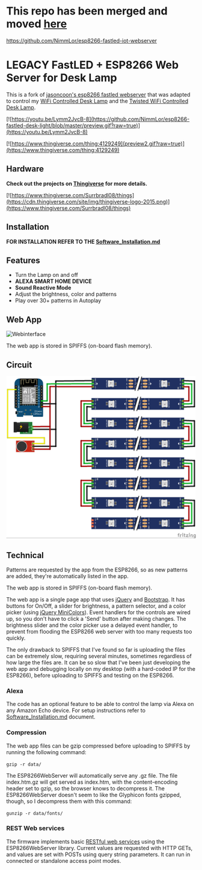 # This repo has been merged and moved [here](https://github.com/NimmLor/esp8266-fastled-iot-webserver)

https://github.com/NimmLor/esp8266-fastled-iot-webserver

# LEGACY  FastLED + ESP8266 Web Server for Desk Lamp



This is a fork of [jasoncoon's esp8266 fastled webserver](https://github.com/jasoncoon/esp8266-fastled-webserver) that was adapted to control my  [WiFi Controlled Desk Lamp](https://www.thingiverse.com/thing:3676533) and the [Twisted WiFi Controlled Desk Lamp](https://www.thingiverse.com/thing:4129249).



[![https://youtu.be/Lymm2JvcB-8](https://github.com/NimmLor/esp8266-fastled-desk-light/blob/master/preview.gif?raw=true)](https://youtu.be/Lymm2JvcB-8)

[![https://www.thingiverse.com/thing:4129249](preview2.gif?raw=true)](https://www.thingiverse.com/thing:4129249)





Hardware
--------

**Check out the projects on [Thingiverse](https://www.thingiverse.com/Surrbradl08/things) for more details.**

[![https://www.thingiverse.com/Surrbradl08/things](https://cdn.thingiverse.com/site/img/thingiverse-logo-2015.png)](https://www.thingiverse.com/Surrbradl08/things)




Installation
--------
**FOR INSTALLATION REFER TO THE [Software_Installation.md](https://github.com/NimmLor/esp8266-fastled-desk-light/blob/master/Software_Installation.md)**




Features
--------
* Turn the Lamp on and off
* **ALEXA SMART HOME DEVICE**
* **Sound Reactive Mode**
* Adjust the brightness, color and patterns
* Play over 30+ patterns in Autoplay




Web App
--------

![Webinterface](https://github.com/NimmLor/esp8266-nanoleaf-webserver/blob/master/gallery/interface.jpg?raw=true)

The web app is stored in SPIFFS (on-board flash memory).



## Circuit

![circuit without Logic level converter](wiring.jpg)



## Technical

Patterns are requested by the app from the ESP8266, so as new patterns are added, they're automatically listed in the app.

The web app is stored in SPIFFS (on-board flash memory).

The web app is a single page app that uses [jQuery](https://jquery.com) and [Bootstrap](http://getbootstrap.com).  It has buttons for On/Off, a slider for brightness, a pattern selector, and a color picker (using [jQuery MiniColors](http://labs.abeautifulsite.net/jquery-minicolors)).  Event handlers for the controls are wired up, so you don't have to click a 'Send' button after making changes.  The brightness slider and the color picker use a delayed event handler, to prevent from flooding the ESP8266 web server with too many requests too quickly.

The only drawback to SPIFFS that I've found so far is uploading the files can be extremely slow, requiring several minutes, sometimes regardless of how large the files are.  It can be so slow that I've been just developing the web app and debugging locally on my desktop (with a hard-coded IP for the ESP8266), before uploading to SPIFFS and testing on the ESP8266.



### Alexa

The code has an optional feature to be able to control the lamp via Alexa on any Amazon Echo device. For setup instructions refer to [Software_Installation.md](https://github.com/NimmLor/esp8266-fastled-desk-light/blob/master/Software_Installation.md) document.



### Compression

The web app files can be gzip compressed before uploading to SPIFFS by running the following command:

`gzip -r data/`

The ESP8266WebServer will automatically serve any .gz file.  The file index.htm.gz will get served as index.htm, with the content-encoding header set to gzip, so the browser knows to decompress it.  The ESP8266WebServer doesn't seem to like the Glyphicon fonts gzipped, though, so I decompress them with this command:

`gunzip -r data/fonts/`

### REST Web services

The firmware implements basic [RESTful web services](https://en.wikipedia.org/wiki/Representational_state_transfer) using the ESP8266WebServer library.  Current values are requested with HTTP GETs, and values are set with POSTs using query string parameters.  It can run in connected or standalone access point modes.

